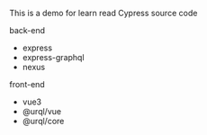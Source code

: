 This is a demo for learn read Cypress source code


back-end
- express
- express-graphql
- nexus




front-end

- vue3
- @urql/vue
- @urql/core